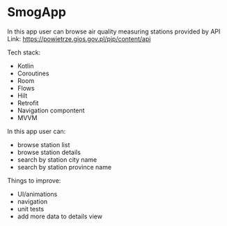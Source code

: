 # SmogApp

In this app user can browse air quality measuring stations provided by API Link: https://powietrze.gios.gov.pl/pjp/content/api

Tech stack:
- Kotlin
- Coroutines
- Room
- Flows
- Hilt
- Retrofit
- Navigation compontent
- MVVM

In this app user can:
- browse station list
- browse station details
- search by station city name
- search by station province name

Things to improve:
- UI/animations
- navigation
- unit tests
- add more data to details view
